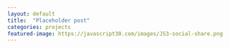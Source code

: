 ```yaml
---
layout: default
title:  "Placeholder post"
categories: projects
featured-image: https://javascript30.com/images/JS3-social-share.png
---
```

